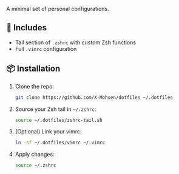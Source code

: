 A minimal set of personal configurations.

## 🔧 Includes

- Tail section of `.zshrc` with custom Zsh functions
- Full `.vimrc` configuration

## 📦 Installation

1. Clone the repo:

   ```bash
   git clone https://github.com/X-Mohsen/dotfiles ~/.dotfiles
   ```

2. Source your Zsh tail in `~/.zshrc`:

   ```bash
   source ~/.dotfiles/zshrc-tail.sh
   ```

3. (Optional) Link your vimrc:

   ```bash
   ln -sf ~/.dotfiles/vimrc ~/.vimrc
   ```

4. Apply changes:

   ```bash
   source ~/.zshrc
   ```
